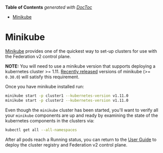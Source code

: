 <!-- START doctoc generated TOC please keep comment here to allow auto update -->
<!-- DON'T EDIT THIS SECTION, INSTEAD RE-RUN doctoc TO UPDATE -->
**Table of Contents**  *generated with [DocToc](https://github.com/thlorenz/doctoc)*

- [Minikube](#minikube)

<!-- END doctoc generated TOC please keep comment here to allow auto update -->

# Minikube

[Minikube](https://kubernetes.io/docs/getting-started-guides/minikube/)
provides one of the quickest way to set-up clusters for use with the Federation
v2 control plane.

**NOTE:** You will need to use a minikube version that supports
deploying a kubernetes cluster >= 1.11. [Recently
released](https://github.com/kubernetes/minikube/releases/latest)
versions of minikube (>= `0.30.0`) will satisfy this requirement.

Once you have minikube installed run:

```bash
minikube start -p cluster1 --kubernetes-version v1.11.0
minikube start -p cluster2 --kubernetes-version v1.11.0
```

Even though the `minikube` cluster has been started, you'll want to verify all
your `minikube` components are up and ready by examining the state of the
kubernetes components in the clusters via:

```bash
kubectl get all --all-namespaces
```

After all pods reach a Running status, you can return to the [User Guide](../userguide.md) to deploy the cluster
registry and Federation v2 control plane.
